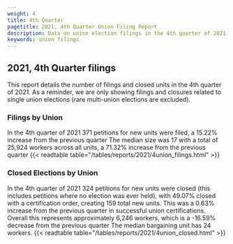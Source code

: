 ```yaml
---
weight: 4
title: 4th Quarter
pagetitle: 2021, 4th Quarter Union Filing Report
description: Data on union election filings in the 4th quarter of 2021
keywords: union filings
---
```


## 2021, 4th Quarter filings

This report details the number of filings and closed units in the 4th quarter of 2021. As a reminder, we are only showing filings and closures related to single union elections (rare multi-union elections are excluded).

### Filings by Union
In the 4th quarter of 2021 371 petitions for new units were filed, a 15.22% increase from the previous quarter The median size was 17 with a total of 25,924 workers across all units, a 71.32% increase from the previous quarter
{{< readtable table="/tables/reports/2021/4union_filings.html" >}}

### Closed Elections by Union
In the 4th quarter of 2021 324 petitions for new units were closed (this includes petitions where no election was ever held), with 49.07% closed with a certification order, creating 159 total new units. This was a 0.63% increase from the previous quarter in successful union certifications. Overall this represents approximately 6,246 workers, which is a -16.59% decrease from the previous quarter The median bargaining unit has 24 workers.
{{< readtable table="/tables/reports/2021/4union_closed.html" >}}
